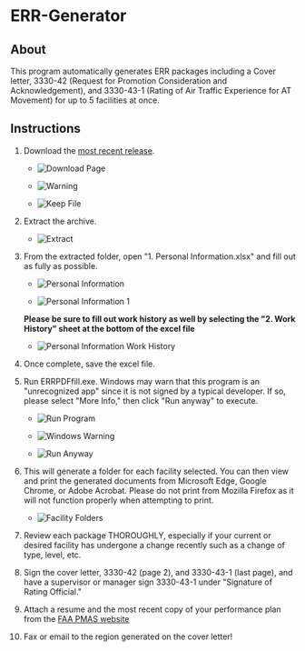 # ERR-Generator
## About
This program automatically generates ERR packages including a Cover letter, 3330-42 (Request for Promotion Consideration and Acknowledgement), and 3330-43-1 (Rating of Air Traffic Experience for AT Movement) for up to 5 facilities at once. 

## Instructions
1. Download the [most recent release](https://github.com/southwest416/ERR-Generator/releases).

   - ![Download Page](https://i.imgur.com/3CoKfpm.png)

   - ![Warning](https://i.imgur.com/gbqObwk.png)

   - ![Keep File](https://i.imgur.com/bSJAJZ4.png)
   
2. Extract the archive.

   - ![Extract](https://i.imgur.com/7qGu7tg.png)
   
3. From the extracted folder, open "1. Personal Information.xlsx" and fill out as fully as possible.

   - ![Personal Information](https://i.imgur.com/inxJyYe.png)
   
   - ![Personal Information 1](https://i.imgur.com/yRKxIku.png)
   
   **Please be sure to fill out work history as well by selecting the "2. Work History" sheet at the bottom of the excel file**
   
   - ![Personal Information Work History](https://i.imgur.com/1xDNKQ9.png)
   
4. Once complete, save the excel file.

5. Run ERRPDFfill.exe. Windows may warn that this program is an "unrecognized app" since it is not signed by a typical developer. If so, please select "More Info," then click "Run anyway" to execute.

   - ![Run Program](https://i.imgur.com/XbbFphl.png)
   
   - ![Windows Warning](https://i.imgur.com/KtCXrEl.png)
   
   - ![Run Anyway](https://i.imgur.com/oL1XaG2.png)
   
6. This will generate a folder for each facility selected. You can then view and print the generated documents from Microsoft Edge, Google Chrome, or Adobe Acrobat. Please do not print from Mozilla Firefox as it will not function properly when attempting to print.

   - ![Facility Folders](https://i.imgur.com/0FfGanQ.png)

7. Review each package THOROUGHLY, especially if your current or desired facility has undergone a change recently such as a change of type, level, etc.

8. Sign the cover letter, 3330-42 (page 2), and 3330-43-1 (last page), and have a supervisor or manager sign 3330-43-1 under "Signature of Rating Official."

9. Attach a resume and the most recent copy of your performance plan from the [FAA PMAS website](https://pmas.faa.gov)

10. Fax or email to the region generated on the cover letter!
   
   
   
